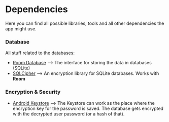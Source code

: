 # Dependencies
Here you can find all possible libraries, tools and all other dependencies the app might use.

### Database
All stuff related to the databases:
- [Room Database](https://developer.android.com/training/data-storage/room) --> The interface for storing the data in databases (SQLite)
- [SQLCipher](https://github.com/sqlcipher/android-database-sqlcipher) --> An encryption library for SQLite databases. Works with **Room**

### Encryption & Security
- [Android Keystore](https://developer.android.com/training/articles/keystore) --> The Keystore can work as the place where the encryption key for the password is saved. The database gets encrypted with the decrypted user password (or a hash of that).
